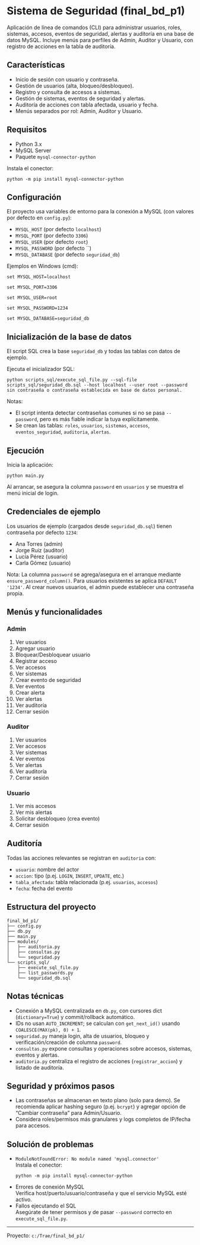 # Sistema de Seguridad (final_bd_p1)

Aplicación de línea de comandos (CLI) para administrar usuarios, roles, sistemas, accesos, eventos de seguridad, alertas y auditoría en una base de datos MySQL. Incluye menús para perfiles de Admin, Auditor y Usuario, con registro de acciones en la tabla de auditoría.

## Características
- Inicio de sesión con usuario y contraseña.
- Gestión de usuarios (alta, bloqueo/desbloqueo).
- Registro y consulta de accesos a sistemas.
- Gestión de sistemas, eventos de seguridad y alertas.
- Auditoría de acciones con tabla afectada, usuario y fecha.
- Menús separados por rol: Admin, Auditor y Usuario.

## Requisitos
- Python 3.x
- MySQL Server
- Paquete `mysql-connector-python`

Instala el conector:
```
python -m pip install mysql-connector-python
```

## Configuración
El proyecto usa variables de entorno para la conexión a MySQL (con valores por defecto en `config.py`):
- `MYSQL_HOST` (por defecto `localhost`)
- `MYSQL_PORT` (por defecto `3306`)
- `MYSQL_USER` (por defecto `root`)
- `MYSQL_PASSWORD` (por defecto ``)
- `MYSQL_DATABASE` (por defecto `seguridad_db`)

Ejemplos en Windows (cmd):
```
set MYSQL_HOST=localhost
```
```
set MYSQL_PORT=3306
```
```
set MYSQL_USER=root
```
```
set MYSQL_PASSWORD=1234
```
```
set MYSQL_DATABASE=seguridad_db
```

## Inicialización de la base de datos
El script SQL crea la base `seguridad_db` y todas las tablas con datos de ejemplo.

Ejecuta el inicializador SQL:
```
python scripts_sql/execute_sql_file.py --sql-file scripts_sql/seguridad_db.sql --host localhost --user root --password sin contraseña o contraseña establecida en base de datos personal.
```

Notas:
- El script intenta detectar contraseñas comunes si no se pasa `--password`, pero es más fiable indicar la tuya explícitamente.
- Se crean las tablas: `roles`, `usuarios`, `sistemas`, `accesos`, `eventos_seguridad`, `auditoria`, `alertas`.

## Ejecución
Inicia la aplicación:
```
python main.py
```

Al arrancar, se asegura la columna `password` en `usuarios` y se muestra el menú inicial de login.

## Credenciales de ejemplo
Los usuarios de ejemplo (cargados desde `seguridad_db.sql`) tienen contraseña por defecto `1234`:
- Ana Torres (admin)
- Jorge Ruiz (auditor)
- Lucía Pérez (usuario)
- Carla Gómez (usuario)

Nota: La columna `password` se agrega/asegura en el arranque mediante `ensure_password_column()`. Para usuarios existentes se aplica `DEFAULT '1234'`. Al crear nuevos usuarios, el admin puede establecer una contraseña propia.

## Menús y funcionalidades

### Admin
1. Ver usuarios  
2. Agregar usuario  
3. Bloquear/Desbloquear usuario  
4. Registrar acceso  
5. Ver accesos  
6. Ver sistemas  
7. Crear evento de seguridad  
8. Ver eventos  
9. Crear alerta  
10. Ver alertas  
11. Ver auditoría  
0. Cerrar sesión

### Auditor
1. Ver usuarios  
2. Ver accesos  
3. Ver sistemas  
4. Ver eventos  
5. Ver alertas  
6. Ver auditoría  
0. Cerrar sesión

### Usuario
1. Ver mis accesos  
2. Ver mis alertas  
3. Solicitar desbloqueo (crea evento)  
0. Cerrar sesión

## Auditoría
Todas las acciones relevantes se registran en `auditoria` con:
- `usuario`: nombre del actor
- `accion`: tipo (p.ej. `LOGIN`, `INSERT`, `UPDATE`, etc.)
- `tabla_afectada`: tabla relacionada (p.ej. `usuarios`, `accesos`)
- `fecha`: fecha del evento

## Estructura del proyecto
```
final_bd_p1/
├── config.py
├── db.py
├── main.py
├── modules/
│   ├── auditoria.py
│   ├── consultas.py
│   └── seguridad.py
└── scripts_sql/
    ├── execute_sql_file.py
    ├── list_passwords.py
    └── seguridad_db.sql
```

## Notas técnicas
- Conexión a MySQL centralizada en `db.py`, con cursores dict (`dictionary=True`) y commit/rollback automático.
- IDs no usan `AUTO_INCREMENT`; se calculan con `get_next_id()` usando `COALESCE(MAX(pk), 0) + 1`.
- `seguridad.py` maneja login, alta de usuarios, bloqueo y verificación/creación de columna `password`.
- `consultas.py` expone consultas y operaciones sobre accesos, sistemas, eventos y alertas.
- `auditoria.py` centraliza el registro de acciones (`registrar_accion`) y listado de auditoría.

## Seguridad y próximos pasos
- Las contraseñas se almacenan en texto plano (solo para demo). Se recomienda aplicar hashing seguro (p.ej. `bcrypt`) y agregar opción de “Cambiar contraseña” para Admin/Usuario.
- Considera roles/permisos más granulares y logs completos de IP/fecha para accesos.

## Solución de problemas
- `ModuleNotFoundError: No module named 'mysql.connector'`  
  Instala el conector:
  ```
  python -m pip install mysql-connector-python
  ```
- Errores de conexión MySQL  
  Verifica host/puerto/usuario/contraseña y que el servicio MySQL esté activo.
- Fallos ejecutando el SQL  
  Asegúrate de tener permisos y de pasar `--password` correcto en `execute_sql_file.py`.

---
Proyecto: `c:/Trae/final_bd_p1/`
